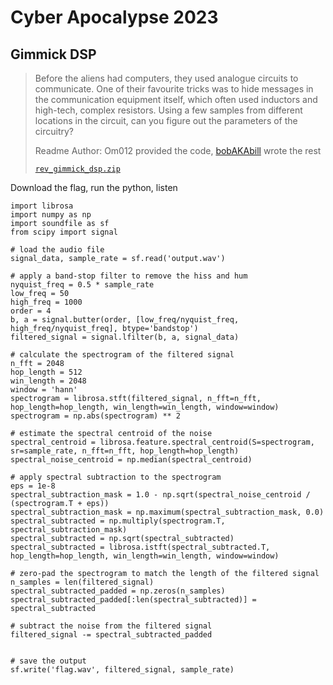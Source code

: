 # Cyber Apocalypse 2023

## Gimmick DSP

> Before the aliens had computers, they used analogue circuits to communicate. One of their favourite tricks was to hide messages in the communication equipment itself, which often used inductors and high-tech, complex resistors. Using a few samples from different locations in the circuit, can you figure out the parameters of the circuitry?
>
>  Readme Author: Om012 provided the code, [bobAKAbill](github.com/bobakabill) wrote the rest
>
> [`rev_gimmick_dsp.zip`](rev_gimmick_dsp.zip)

Download the flag, run the python, listen

```
import librosa
import numpy as np
import soundfile as sf
from scipy import signal

# load the audio file
signal_data, sample_rate = sf.read('output.wav')

# apply a band-stop filter to remove the hiss and hum
nyquist_freq = 0.5 * sample_rate
low_freq = 50
high_freq = 1000
order = 4
b, a = signal.butter(order, [low_freq/nyquist_freq, high_freq/nyquist_freq], btype='bandstop')
filtered_signal = signal.lfilter(b, a, signal_data)

# calculate the spectrogram of the filtered signal
n_fft = 2048
hop_length = 512
win_length = 2048
window = 'hann'
spectrogram = librosa.stft(filtered_signal, n_fft=n_fft, hop_length=hop_length, win_length=win_length, window=window)
spectrogram = np.abs(spectrogram) ** 2

# estimate the spectral centroid of the noise
spectral_centroid = librosa.feature.spectral_centroid(S=spectrogram, sr=sample_rate, n_fft=n_fft, hop_length=hop_length)
spectral_noise_centroid = np.median(spectral_centroid)

# apply spectral subtraction to the spectrogram
eps = 1e-8
spectral_subtraction_mask = 1.0 - np.sqrt(spectral_noise_centroid / (spectrogram.T + eps))
spectral_subtraction_mask = np.maximum(spectral_subtraction_mask, 0.0)
spectral_subtracted = np.multiply(spectrogram.T, spectral_subtraction_mask)
spectral_subtracted = np.sqrt(spectral_subtracted)
spectral_subtracted = librosa.istft(spectral_subtracted.T, hop_length=hop_length, win_length=win_length, window=window)

# zero-pad the spectrogram to match the length of the filtered signal
n_samples = len(filtered_signal)
spectral_subtracted_padded = np.zeros(n_samples)
spectral_subtracted_padded[:len(spectral_subtracted)] = spectral_subtracted

# subtract the noise from the filtered signal
filtered_signal -= spectral_subtracted_padded


# save the output
sf.write('flag.wav', filtered_signal, sample_rate)
```